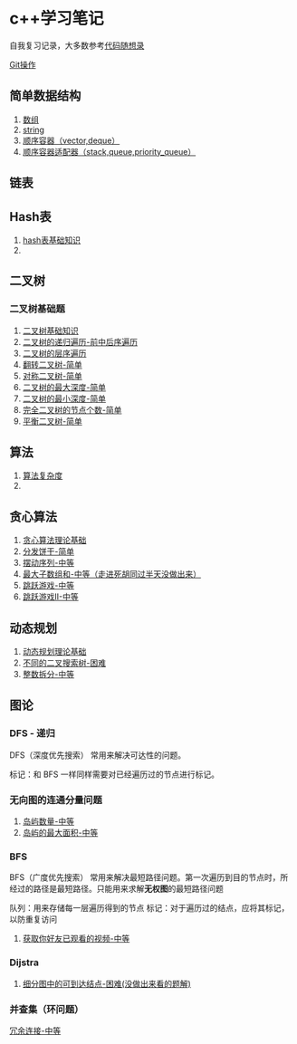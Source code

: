 # c++学习笔记

自我复习记录，大多数参考[代码随想录](https://github.com/youngyangyang04/leetcode-master/blob/master/README.md)

[Git操作](./basics/Git操作.md)

## 简单数据结构

1. [数组](./basics/数组.md)
2. [string](./basics/string.md)
3. [顺序容器（vector,deque）](./basics/顺序容器（vector,deque）.md)
4. [顺序容器适配器（stack,queue,priority_queue）](./basics/顺序容器适配器（stack,queue,priority_queue）.md)



## 链表



## Hash表

1. [hash表基础知识](./basics/hash表基础知识.md)
2. 



## 二叉树

### 二叉树基础题

1. [二叉树基础知识](./basics/二叉树.md)
2. [二叉树的递归遍历-前中后序遍历](./problems/144.94.145.二叉树的前中后序遍历.md)
3. [二叉树的层序遍历](./problems/102.二叉树的层序遍历.md)
4. [翻转二叉树-简单](./problems/226.翻转二叉树-简单.md)
5. [对称二叉树-简单](./problems/101.对称二叉树-简单.md)
6. [二叉树的最大深度-简单](./problems/104.二叉树的最大深度-简单.md)
7. [二叉树的最小深度-简单](./problems/111.二叉树的最小深度-简单.md)
8. [完全二叉树的节点个数-简单](./problems/222.完全二叉树的节点个数-简单.md)
9. [平衡二叉树-简单](./problems/110.平衡二叉树-简单.md)



## 算法

1. [算法复杂度](./basics/算法复杂度.md)
2. 



## 贪心算法 

1. [贪心算法理论基础](./basics/贪心算法理论基础.md)
2. [分发饼干-简单](./problems/455.分发饼干-简单.md)
3. [摆动序列-中等](./problems/376.摆动序列-中等.md)
4. [最大子数组和-中等（走进死胡同过半天没做出来）](./problems/53.最大子数组和-中等.md)
5. [跳跃游戏-中等](./problems/55.跳跃游戏-中等.md)
6. [跳跃游戏II-中等](./problems/45.跳跃游戏II-中等.md)



## 动态规划

1. [动态规划理论基础](./basics/动态规划理论基础.md)
2. [不同的二叉搜索树-困难](./problems/96.不同的二叉搜索树-困难.md)
3. [整数拆分-中等](./problems/343.整数拆分-中等.md)







## 图论

### DFS - 递归

DFS（深度优先搜索） 常用来解决可达性的问题。

标记：和 BFS 一样同样需要对已经遍历过的节点进行标记。

### 无向图的连通分量问题

1. [岛屿数量-中等](./problems/200.岛屿数量-中等.md)
2. [岛屿的最大面积-中等](./problems/695.岛屿的最大面积-中等.md)

### BFS

BFS（广度优先搜索） 常用来解决最短路径问题。第一次遍历到目的节点时，所经过的路径是最短路径。只能用来求解**无权图**的最短路径问题

队列：用来存储每一层遍历得到的节点
标记：对于遍历过的结点，应将其标记，以防重复访问

1. [获取你好友已观看的视频-中等](./problems/1311.获取你好友已观看的视频-中等.md)

### Dijstra

1. [细分图中的可到达结点-困难(没做出来看的题解)](./problem/882.细分图中的可到达结点-困难.md)



### 并查集（环问题）

[冗余连接-中等](./problems/684.冗余连接-中等.md)
